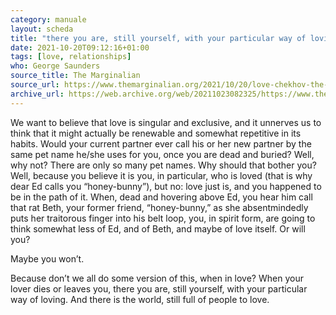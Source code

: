 ```yaml
---
category: manuale
layout: scheda
title: "there you are, still yourself, with your particular way of loving"
date: 2021-10-20T09:12:16+01:00
tags: [love, relationships]
who: George Saunders
source_title: The Marginalian
source_url: https://www.themarginalian.org/2021/10/20/love-chekhov-the-darling-saunders/
archive_url: https://web.archive.org/web/20211023082325/https://www.themarginalian.org/2021/10/20/love-chekhov-the-darling-saunders/
---
```


We want to believe that love is singular and exclusive, and it unnerves us to think that it might actually be renewable and somewhat repetitive in its habits. Would your current partner ever call his or her new partner by the same pet name he/she uses for you, once you are dead and buried? Well, why not? There are only so many pet names. Why should that bother you? Well, because you believe it is you, in particular, who is loved (that is why dear Ed calls you “honey-bunny”), but no: love just is, and you happened to be in the path of it. When, dead and hovering above Ed, you hear him call that rat Beth, your former friend, “honey-bunny,” as she absentmindedly puts her traitorous finger into his belt loop, you, in spirit form, are going to think somewhat less of Ed, and of Beth, and maybe of love itself. Or will you?

Maybe you won’t.

Because don’t we all do some version of this, when in love? When your lover dies or leaves you, there you are, still yourself, with your particular way of loving. And there is the world, still full of people to love.
